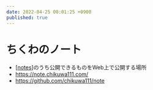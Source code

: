 ```yaml
---
date: 2022-04-25 00:01:25 +0900
published: true
---
```


# ちくわのノート

- [[notes]]のうち公開できるものをWeb上で公開する場所
- https://note.chikuwa111.com/
- https://github.com/chikuwa111/note

[//begin]: # "Autogenerated link references for markdown compatibility"
[notes]: notes "notes"
[//end]: # "Autogenerated link references"